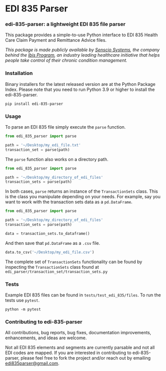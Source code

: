 # EDI 835 Parser

### edi-835-parser: a lightweight EDI 835 file parser
This package provides a simple-to-use Python interface to EDI 835 Health Care Claim Payment and Remittance Advice files.

*This package is made publicly available by [Senscio Systems](https://www.sensciosystems.com/), the company behind the [Ibis Program](https://www.ibisprogram.com/), an industry leading healthcare initiative that helps people take control of their chronic condition management.*

### Installation
Binary installers for the latest released version are at the Python Package Index. Please note that you need to run Python 3.9 or higher to install the edi-835-parser.
```
pip install edi-835-parser
```

### Usage
To parse an EDI 835 file simply execute the `parse` function.
```python
from edi_835_parser import parse

path = '~/Desktop/my_edi_file.txt'
transaction_set = parse(path)
```
The `parse` function also works on a directory path.
```python
from edi_835_parser import parse

path = '~/Desktop/my_directory_of_edi_files'
transaction_sets = parse(path)
```
In both cases, `parse` returns an instance of the `TransactionSets` class. 
This is the class you manipulate depending on your needs. 
For example, say you want to work with the transaction sets data as a `pd.DataFrame`.
```python
from edi_835_parser import parse

path = '~/Desktop/my_directory_of_edi_files'
transaction_sets = parse(path)

data = transaction_sets.to_dataframe()
```
And then save that `pd.DataFrame` as a `.csv` file.
```python
data.to_csv('~/Desktop/my_edi_file.csv')
```
The complete set of `TransactionSets` functionality can be found by inspecting the `TransactionSets` 
class found at `edi_parser/transaction_set/transaction_sets.py`

### Tests
Example EDI 835 files can be found in `tests/test_edi_835/files`. To run the tests use `pytest`.
```
python -m pytest
```

### Contributing to edi-835-parser
All contributions, bug reports, bug fixes, documentation improvements, enhancements, and ideas are welcome.

Not all EDI 835 elements and segments are currently parsable and not all EDI codes are mapped. If you are interested in
contributing to edi-835-parser, please feel free to fork the project and/or reach out by emailing edi835parser@gmail.com.